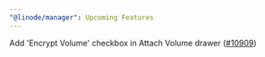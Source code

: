 ```yaml
---
"@linode/manager": Upcoming Features
---
```


Add 'Encrypt Volume' checkbox in Attach Volume drawer ([#10909](https://github.com/linode/manager/pull/10909))
